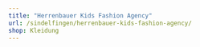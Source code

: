 ```yaml
---
title: "Herrenbauer Kids Fashion Agency"
url: /sindelfingen/herrenbauer-kids-fashion-agency/
shop: Kleidung
---
```

